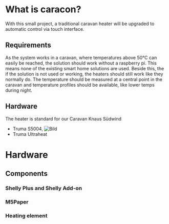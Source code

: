 # What is caracon?
With this small project, a traditional caravan heater will be upgraded to automatic control via touch interface.
## Requirements
As the system works in a caravan, where temperatures above 50°C can easily be reached, the solution should work without a raspberry pi. This means none of the existing smart home solutions are used. Beside this, the if the solution is not used or working, the heaters should still work like they normally do. The temperature should be measured at a central point in the caravan and temperature profiles should be available, like lower temps during night. 
## Hardware
The heater is standard for our Caravan Knaus Südwind
- Truma S5004, ![Bild](https://cdn.truma.com/.imaging/opt/h600/w600/dam/jcr:3d0eda4c-f34f-416d-9800-9c4cd33bee4a/1626705701320-heating-product-s5004-small.png)
- Truma Ultraheat
# Hardware
## Components
### Shelly Plus and Shelly Add-on
### M5Paper
### Heating element
